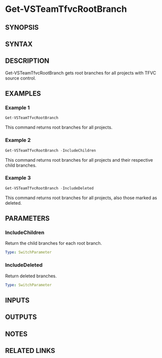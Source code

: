 <!-- #include "./common/header.md" -->

# Get-VSTeamTfvcRootBranch

## SYNOPSIS

<!-- #include "./synopsis/Get-VSTeamTfvcRootBranch.md" -->

## SYNTAX

## DESCRIPTION

Get-VSTeamTfvcRootBranch gets root branches for all projects with TFVC source control.

## EXAMPLES

### Example 1

```powershell
Get-VSTeamTfvcRootBranch
```

This command returns root branches for all projects.

### Example 2

```powershell
Get-VSTeamTfvcRootBranch -IncludeChildren
```

This command returns root branches for all projects and their respective child branches.

### Example 3

```powershell
Get-VSTeamTfvcRootBranch -IncludeDeleted
```

This command returns root branches for all projects, also those marked as deleted.

## PARAMETERS

### IncludeChildren

Return the child branches for each root branch.

```yaml
Type: SwitchParameter
```

### IncludeDeleted

Return deleted branches.

```yaml
Type: SwitchParameter
```

## INPUTS

## OUTPUTS

## NOTES

<!-- #include "./common/prerequisites.md" -->

## RELATED LINKS

